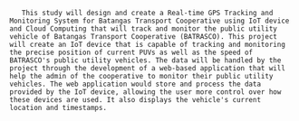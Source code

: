        This study will design and create a Real-time GPS Tracking and Monitoring System for Batangas Transport Cooperative using IoT device and Cloud Computing that will track and monitor the public utility vehicle of Batangas Transport Cooperative (BATRASCO). This project will create an IoT device that is capable of tracking and monitoring the precise position of current PUVs as well as the speed of BATRASCO's public utility vehicles. The data will be handled by the project through the development of a web-based application that will help the admin of the cooperative to monitor their public utility vehicles. The web application would store and process the data provided by the IoT device, allowing the user more control over how these devices are used. It also displays the vehicle's current location and timestamps. 
